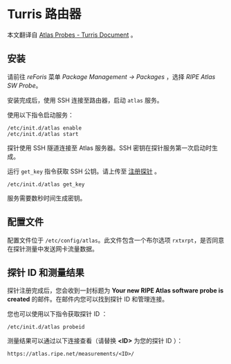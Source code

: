 # Turris 路由器

本文翻译自 [Atlas Probes - Turris Document](https://docs.turris.cz/basics/apps/atlas/) 。

## 安装

请前往 _reForis_ 菜单 _Package Management → Packages_
，选择 _RIPE Atlas SW Probe_。

安装完成后，使用 SSH 连接至路由器，启动 `atlas` 服务。

使用以下指令启动服务：
```
/etc/init.d/atlas enable
/etc/init.d/atlas start
```

探针使用 SSH 隧道连接至 Atlas 服务器。SSH 密钥在探针服务第一次启动时生成。

运行 `get_key` 指令获取 SSH 公钥。请上传至 [注册探针](https://atlas.ripe.net/apply/swprobe/) 。

```
/etc/init.d/atlas get_key
```

服务需要数秒时间生成密钥。

## 配置文件

配置文件位于 `/etc/config/atlas`。此文件包含一个布尔选项 `rxtxrpt`，是否同意在探针测量中发送网卡流量数据。

## 探针 ID 和测量结果

探针注册完成后，您会收到一封标题为 __Your new RIPE Atlas software probe is created__ 的邮件。在邮件内您可以找到探针 ID 和管理连接。

您也可以使用以下指令获取探针 ID ： 

```
/etc/init.d/atlas probeid
```

测量结果可以通过以下连接查看（请替换 __\<ID\>__ 为您的探针 ID ）：

```
https://atlas.ripe.net/measurements/<ID>/
```
